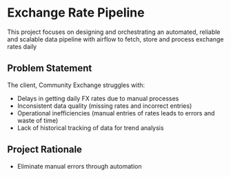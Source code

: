 # Exchange Rate Pipeline
This project focuses on designing and orchestrating an automated, reliable and scalable data pipeline with airflow to fetch, store and process exchange rates daily 

## Problem Statement
The client, Community Exchange struggles with:
* Delays in getting daily FX rates due to manual processes
* Inconsistent data quality (missing rates and incorrect entries)
* Operational inefficiencies (manual entries of rates leads to errors and waste of time)
* Lack of historical tracking of data for trend analysis

## Project Rationale
* Eliminate manual errors through automation
